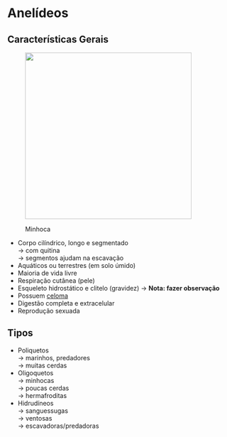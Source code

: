 # Anelídeos

## Características Gerais

<figure><img src="https://casologica.com.br/wp-content/uploads/2020/09/minhoca-puladeira.jpg" alt="" width="375"><figcaption><p>Minhoca</p></figcaption></figure>

* Corpo cilíndrico, longo e segmentado \
  \-> com quitina \
  \-> segmentos ajudam na escavação
* Aquáticos ou terrestres (em solo úmido)
* Maioria de vida livre
* Respiração cutânea (pele)
* Esqueleto hidrostático e clitelo (gravidez) -> **Nota: fazer observação**
* Possuem [celoma](../#celoma)
* Digestão completa e extracelular
* Reprodução sexuada

## Tipos

* Poliquetos \
  \-> marinhos, predadores \
  \-> muitas cerdas
* Oligoquetos \
  \-> minhocas \
  \-> poucas cerdas \
  \-> hermafroditas
* Hidrudíneos \
  \-> sanguessugas \
  \-> ventosas \
  \-> escavadoras/predadoras

